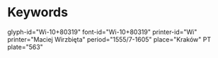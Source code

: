 # Keywords
glyph-id="Wi-10+80319"
font-id="Wi-10+80319"
printer-id="Wi"
printer="Maciej Wirzbięta"
period="1555/7-1605"
place="Kraków"
PT plate="563"
